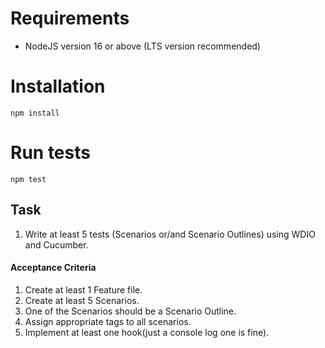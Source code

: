 # Requirements

- NodeJS version 16 or above (LTS version recommended)

# Installation

```
npm install
```

# Run tests

```
npm test
```

## Task

1. Write at least 5 tests (Scenarios or/and Scenario Outlines) using WDIO and Cucumber.

#### Acceptance Criteria

1. Create at least 1 Feature file.
1. Create at least 5 Scenarios.
1. One of the Scenarios should be a Scenario Outline.
1. Assign appropriate tags to all scenarios.
1. Implement at least one hook(just a console log one is fine).
